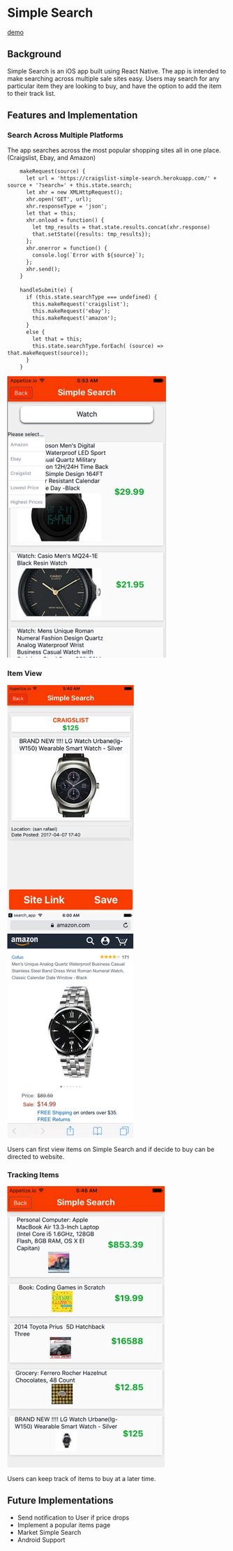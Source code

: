 # Simple Search

[demo](https://appetize.io/app/0x091dfuwcr3wd4xgr1dejt8e4?device=iphone7&scale=75&orientation=portrait&osVersion=10.3&deviceColor=black)


## Background

Simple Search is an iOS app built using React Native.  The app is intended
to make searching across multiple sale sites easy.  Users may search for
any particular item they are looking to buy, and have the option to add
the item to their track list.  

## Features and Implementation

### Search Across Multiple Platforms
The app searches across the most popular shopping sites all in one place. (Craigslist, Ebay, and Amazon)

```
    makeRequest(source) {
      let url = 'https://craigslist-simple-search.herokuapp.com/' + source + '?search=' + this.state.search;
      let xhr = new XMLHttpRequest();
      xhr.open('GET', url);
      xhr.responseType = 'json';
      let that = this;
      xhr.onload = function() {
        let tmp_results = that.state.results.concat(xhr.response)
        that.setState({results: tmp_results});
      };
      xhr.onerror = function() {
        console.log(`Error with ${source}`);
      };
      xhr.send();
    }

    handleSubmit(e) {
      if (this.state.searchType === undefined) {
        this.makeRequest('craigslist');
        this.makeRequest('ebay');
        this.makeRequest('amazon');
      }
      else {
        let that = this;
        this.state.searchType.forEach( (source) => that.makeRequest(source));
      }
    }
```
![search](docs/screenshots/search.png)


### Item View

![item](docs/screenshots/itemView.png)  ![item](docs/screenshots/itembrowser.png)

Users can first view items on Simple Search and if decide to buy can be directed
to website.


### Tracking Items

![tracking](docs/screenshots/mylist.png)

Users can keep track of items to buy at a later time.


## Future Implementations

- Send notification to User if price drops
- Implement a popular items page
- Market Simple Search
- Android Support
